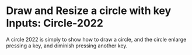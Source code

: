 # Draw and Resize a circle with key Inputs: Circle-2022
A circle 2022 is simply to show how to draw a circle, and the circle enlarge pressing a key, and diminish pressing another key.
